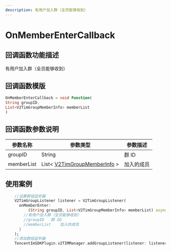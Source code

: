 ```yaml
---
description: 有用户加入群（全员能够收到）
---
```


# OnMemberEnterCallback

## 回调函数功能描述

有用户加入群（全员能够收到）

## 回调函数模版

```dart
OnMemberEnterCallback = void Function(
String groupID,
List<V2TimGroupMemberInfo> memberList
)
```

## 回调函数参数说明

| 参数名称       | 参数类型                                             | 参数描述  |
| ---------- | ------------------------------------------------ | ----- |
| groupID    | String                                           | 群 ID  |
| memberList | List< [V2TimGroupMemberInfo](broken-reference) > | 加入的成员 |

## 使用案例

```dart
    //设置群组监听器
    V2TimGroupListener listener = V2TimGroupListener(
      onMemberEnter:
          (String groupID, List<V2TimGroupMemberInfo> memberList) async {
        //有用户加入群（全员能够收到）
        //groupID	群 ID
        //memberList	加入的成员
      }
    );
    //添加群组监听器
    TencentImSDKPlugin.v2TIMManager.addGroupListener(listener: listener);
```


